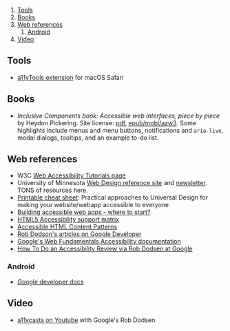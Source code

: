 1. [Tools](#tools)
2. [Books](#books)
3. [Web references](#web-references)
   1. [Android](#android)
4. [Video](#video)

## Tools

* [a11yTools extension](http://pauljadam.com/extension.html) for macOS Safari

## Books

* *Inclusive Components book: Accessible web interfaces, piece by piece* by Heydon Pickering. Site license: [pdf](files/Inclusive_Components_Heydon_Pickering.pdf), [epub/mobi/azw3](files/Inclusive_Compenents_other_formats.zip). Some highlights include menus and menu buttons, notifications and `aria-live`, modal dialogs, tooltips, and an example to-do list.

## Web references

* W3C [Web Accessibility Tutorials page](https://www.w3.org/WAI/tutorials/)
* University of Minnesota [Web Design reference site](http://www.d.umn.edu/itss/training/online/webdesign/) and [newsletter](http://www.d.umn.edu/itss/training/online/webdesign/webdev_listserv.html). TONS of resources here.
* [Printable cheat sheet](https://moritzgiessmann.de/accessibility-cheatsheet/): Practical approaches to Universal Design for making your website/webapp accessible to everyone
* [Building accessible web apps - where to start?](https://marcus.io/blog/building-a11y-web-apps-where-to-start)
* [HTML5 Accessibility support matrix](https://www.html5accessibility.com)
* [Accessible HTML Content Patterns](https://ericwbailey.github.io/accessible-html-content-patterns/)
* [Rob Dodson's articles on Google Developer](https://developers.google.com/web/resources/contributors/robdodson)
* [Google's Web Fundamentals Accessibility documentation](https://developers.google.com/web/fundamentals/accessibility/)
* [How To Do an Accessibility Review via Rob Dodsen at Google](https://developers.google.com/web/fundamentals/accessibility/how-to-review)

### Android

* [Google developer docs](https://developer.android.com/guide/topics/ui/accessibility/testing)

## Video

* [a11ycasts on Youtube](https://www.youtube.com/playlist?list=PLNYkxOF6rcICWx0C9LVWWVqvHlYJyqw7g) with Google's Rob Dodsen
